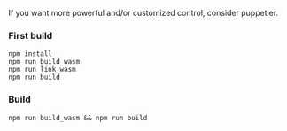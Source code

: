If you want more powerful and/or customized control, consider puppetier.


### First build
```
npm install
npm run build_wasm
npm run link_wasm
npm run build
```

### Build
`npm run build_wasm && npm run build`

